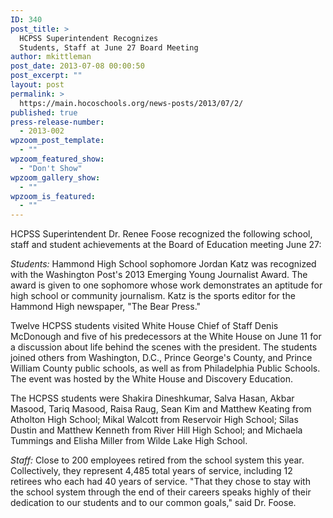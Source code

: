 ```yaml
---
ID: 340
post_title: >
  HCPSS Superintendent Recognizes
  Students, Staff at June 27 Board Meeting
author: mkittleman
post_date: 2013-07-08 00:00:50
post_excerpt: ""
layout: post
permalink: >
  https://main.hocoschools.org/news-posts/2013/07/2/
published: true
press-release-number:
  - 2013-002
wpzoom_post_template:
  - ""
wpzoom_featured_show:
  - "Don't Show"
wpzoom_gallery_show:
  - ""
wpzoom_is_featured:
  - ""
---
```

HCPSS Superintendent Dr. Renee Foose recognized the following school, staff and student achievements at the Board of Education meeting June 27:

<em>Students:</em>
Hammond High School sophomore Jordan Katz was recognized with the Washington Post's 2013 Emerging Young Journalist Award. The award is given to one sophomore whose work demonstrates an aptitude for high school or community journalism. Katz is the sports editor for the Hammond High newspaper, "The Bear Press."

Twelve HCPSS students visited White House Chief of Staff Denis McDonough and five of his predecessors at the White House on June 11 for a discussion about life behind the scenes with the president. The students joined others from Washington, D.C., Prince George's County, and Prince William County public schools, as well as from Philadelphia Public Schools. The event was hosted by the White House and Discovery Education.

The HCPSS students were Shakira Dineshkumar, Salva Hasan, Akbar Masood, Tariq Masood, Raisa Raug, Sean Kim and Matthew Keating from Atholton High School; Mikal Walcott from Reservoir High School; Silas Dustin and Matthew Kenneth from River Hill High School; and Michaela Tummings and Elisha Miller from Wilde Lake High School.

<em>Staff:</em>
Close to 200 employees retired from the school system this year. Collectively, they represent 4,485 total years of service, including 12 retirees who each had 40 years of service. "That they chose to stay with the school system through the end of their careers speaks highly of their dedication to our students and to our common goals," said Dr. Foose.